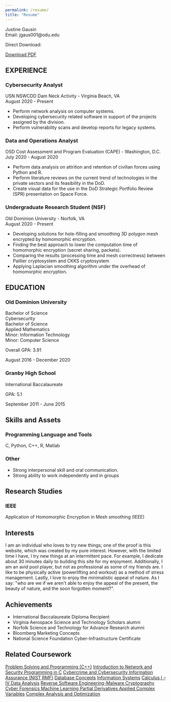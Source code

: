 ```yaml
---
permalink: /resume/
title: "Resume"
---
```

<link rel="stylesheet" href="/assets/css/new.css">

<div> Justine Gausin </div>
<div> Email: jgaus001@odu.edu </div>

<div> 
  <div class = "notice--info">
    <p> Direct Download: </p>
    <a href="/assets/downloads/JustineGausin_ResumePDF.pdf" class="btn btn--inverse .btn--small"> Download PDF</a> 
  </div>
</div>




<div>
  <h2> EXPERIENCE </h2>
  <div>
   <h3>Cybersecurity Analyst</h3>
     <div>USN NSWCDD Dam Neck Activity - Virginia Beach, VA</div>
      <div> <span class="text-color"> August 2020 - Present</span></div>
    <p>
    <ul>
      <li> Perform network analysis on computer systems. </li>
      <li> Developing cybersecurity related software in support of the projects assigned by the division.</li>
      <li> Perform vulnerability scans and develop reports for legacy systems. </li>
    </ul>
    </p>
   </div>
</div>
<!--                                                                                         -->
<div> </div>
<div>
  <div>
   <h3>Data and Operations Analyst</h3>
     <div>OSD Cost Assessment and Program Evaluation (CAPE) - Washington, D.C.</div>
      <div> <span class="text-color"> July 2020 - August 2020 </span></div>
    <p>
    <ul>
      <li> Perform data analysis on attrition and retention of civilian forces using Python and R. </li>
      <li> Perform literature reviews on the current trend of technologies in the private sectors and its feasibility in the DoD. </li>
      <li> Create visual data for the use in the DoD Strategic Portfolio Review (SPR) presentation on Space Force. </li>
    </ul>
    </p>
   </div>
</div>
<!--                                                                                         -->
<div> </div>
<div>
  <div>
   <h3 class="heading">Undergraduate Research Student (NSF) </h3>
    <div> 
     <div>Old Dominion University - Norfolk, VA</div>
    <div> <span class="text-color"> August 2020 - Present </span></div>
    <p>
    <ul>
      <li> Developing solutions for hole-filling and smoothing 3D polygon mesh encrypted by homomorphic encryption. </li>
      <li> Finding the best approach to lower the computation time of homomorphic encryption (secret sharing, packets).</li>
      <li> Comparing the results (processing time and mesh correctness) between Paillier cryptosystem and CKKS cryptosystem </li>
      <li> Applying Laplacian smoothing algorithm under the overhead of homomorphic encryption. </li>
    </ul>
    </p>
   </div>
   
</div>

<!--                                                                  EDUCATION                                                                   -->

<div>
 <h2>EDUCATION</h2>
   <div>
     <div>
      <h3>Old Dominion University</h3>
         <div>Bachelor of Science</div>
          <div>Cybersecurity</div>
         <div>Bachelor of Science</div>
         <div> Applied Mathematics</div>
       <div> Minor: Information Technology </div>
       <div> Minor: Computer Science </div>
       <p> Overall GPA: 3.91 </p>
     </div>
     <div ><span>August 2016 - December 2020</span></div>
    </div>               
   <div>
     <div>
       <h3>Granby High School </h3>
       <div> International Baccalaureate </div>
       <p>GPA: 5.1 </p>
     </div>
     <div><span> September 2011 - June 2015</span></div>
    </div>
</div>


<div>
 <h2>Skills and Assets</h2>
   <div>
     <div>
      <h3>Programming Language and Tools</h3>
         <div>C, Python, C++, R, Matlab</div>
     </div>
   </div>               
<div>
     <div>
      <h3>Other</h3>
      <ul>
           <li> Strong interpersonal skill and oral communication. </li>
           <li> Strong ability to work independently and in groups </li>
       </ul>
     </div>
   </div>   
</div>

<div>
 <h2>Research Studies</h2>
   <div>
     <div>
      <h3>IEEE</h3>
       <div> Application of Homomorphic Encryption in Mesh smoothing (IEEE) </div>
     </div>
   </div>               
</div>

<div>
 <h2>Interests</h2>
   <p> 
    I am an individual who loves to try new things; one of the proof is this website, which was created by my pure interest. However, with the limited time I have, I try new things at an intermittent pace. For example, I dedicate about 30 minutes daily to building this site for my enjoyment. Additionally, I am an avid pool player, but not as professional as some of my friends are. I like to be physically active (powerlifting and workout) as a method of stress management. Lastly, I love to enjoy the minimalistic appeal of nature. As I say: "who are we if we aren't able to enjoy the appeal of the present, the beauty of nature, and the soon forgotten moment?".  
   </p> 
</div>



<div>
 <h2>Achievements</h2>           
 <div>
      <ul>
        <li> International Baccalaureate Diploma Recipient</li>
        <li> Virginia Aerospace Science and Technology Scholars alumni </li>
        <li> Norfolk Science and Technology for Advance Research alumni</li>
        <li> Bloomberg Marketing Concepts </li>
        <li> National Science Foundation Cyber-Infrastructure Certificate </li>
       </ul>
 </div>   
</div>

<div>
  <h2> Related Coursework </h2>
  <div class = "notice--warning">
    <a href="#" class="btn btn--inverse .btn--small">Problem Solving and Programming (C++)</a>
    <a href="#" class="btn btn--inverse .btn--small">Introduction to Network and Security </a>
    <a href="#" class="btn btn--inverse .btn--small">Programming in C</a>
    <a href="#" class="btn btn--inverse .btn--small">Cybercrime and Cybersecurity </a>
    <a href="#" class="btn btn--inverse .btn--small">Information Assurance (NIST RMF)</a>
    <a href="#" class="btn btn--inverse .btn--small">Database Concepts</a>
    <a href="#" class="btn btn--inverse .btn--small">Information Systems</a>
    <a href="#" class="btn btn--inverse .btn--small">Calculus I – IV </a>
    <a href="#" class="btn btn--inverse .btn--small">Data Analysis</a>
    <a href="#" class="btn btn--inverse .btn--small">Reverse Software Engineering-Malware </a>
    <a href="#" class="btn btn--inverse .btn--small">Cryptography</a>
    <a href="#" class="btn btn--inverse .btn--small">Cyber Forensics </a>
    <a href="#" class="btn btn--inverse .btn--small">Machine Learning </a>
    <a href="#" class="btn btn--inverse .btn--small">Partial Derivatives </a>
    <a href="#" class="btn btn--inverse .btn--small">Applied Complex Variables</a>
    <a href="#" class="btn btn--inverse .btn--small">Complex Analysis and Optimization </a>
  </div>
</div>
 


